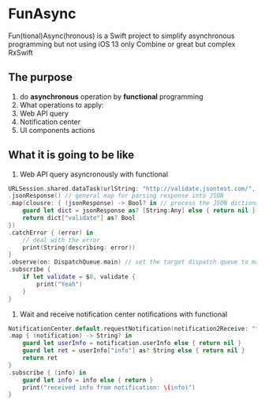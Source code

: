 # FunAsync
Fun(tional)Async(hronous) is a Swift project to simplify asynchronous programming but not using iOS 13 only Combine or great but complex RxSwift

## The purpose
1. do **asynchronous** operation by **functional** programming
1. What operations to apply:
  1. Web API query
  1. Notification center
  1. UI components actions

## What it is going to be like
1. Web API query asyncronously with functional
```swift
URLSession.shared.dataTask(urlString: "http://validate.jsontest.com/", params: ["json":"{\"key\":\"value\"}"])
.jsonResponse() // general map for parsing response into JSON
.map(clousre: { (jsonResponse) -> Bool? in // process the JSON dictionary to get the target data
    guard let dict = jsonResponse as? [String:Any] else { return nil }
    return dict["validate"] as? Bool
})
.catchError { (error) in
    // deal with the error
    print(String(describing: error))
}
.observe(on: DispatchQueue.main) // set the target dispatch queue to main queue
.subscribe {
    if let validate = $0, validate {
        print("Yeah")
    }
}
```
1. Wait and receive notification center notifications with functional
```swift
NotificationCenter.default.requestNotification(notification2Receive: "testNotification")
.map { (notification) -> String? in
    guard let userInfo = notification.userInfo else { return nil }
    guard let ret = userInfo["info"] as? String else { return nil }
    return ret
}
.subscribe { (info) in
    guard let info = info else { return }
    print("received info from notification: \(info)")
}
```
